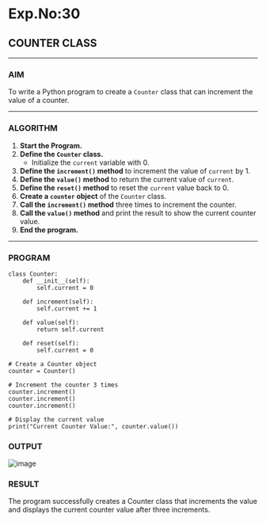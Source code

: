 # Exp.No:30  
## COUNTER CLASS

---

### AIM  
To write a Python program to create a `Counter` class that can increment the value of a counter.

---

### ALGORITHM

1. **Start the Program.**
2. **Define the `Counter` class.**
   - Initialize the `current` variable with 0.
3. **Define the `increment()` method** to increment the value of `current` by 1.
4. **Define the `value()` method** to return the current value of `current`.
5. **Define the `reset()` method** to reset the `current` value back to 0.
6. **Create a `counter` object** of the `Counter` class.
7. **Call the `increment()` method** three times to increment the counter.
8. **Call the `value()` method** and print the result to show the current counter value.
9. **End the program.**

---

### PROGRAM

```
class Counter:
    def __init__(self):
        self.current = 0

    def increment(self):
        self.current += 1

    def value(self):
        return self.current

    def reset(self):
        self.current = 0

# Create a Counter object
counter = Counter()

# Increment the counter 3 times
counter.increment()
counter.increment()
counter.increment()

# Display the current value
print("Current Counter Value:", counter.value())

```

### OUTPUT
![image](https://github.com/user-attachments/assets/546020c4-8c54-4119-a53c-9ad66e15c05f)


### RESULT
The program successfully creates a Counter class that increments the value and displays the current counter value after three increments.
